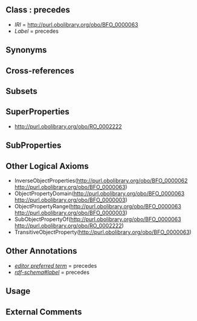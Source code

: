 
## Class : precedes

 * *IRI* = http://purl.obolibrary.org/obo/BFO_0000063
 * *Label* = precedes

## Synonyms


## Cross-references


## Subsets


## SuperProperties

 * <http://purl.obolibrary.org/obo/RO_0002222>

## SubProperties


## Other Logical Axioms

 * InverseObjectProperties(<http://purl.obolibrary.org/obo/BFO_0000062> <http://purl.obolibrary.org/obo/BFO_0000063>)
 * ObjectPropertyDomain(<http://purl.obolibrary.org/obo/BFO_0000063> <http://purl.obolibrary.org/obo/BFO_0000003>)
 * ObjectPropertyRange(<http://purl.obolibrary.org/obo/BFO_0000063> <http://purl.obolibrary.org/obo/BFO_0000003>)
 * SubObjectPropertyOf(<http://purl.obolibrary.org/obo/BFO_0000063> <http://purl.obolibrary.org/obo/RO_0002222>)
 * TransitiveObjectProperty(<http://purl.obolibrary.org/obo/BFO_0000063>)

## Other Annotations

 * *[editor preferred term](../../IAO/11/IAO_0000111.md)* = precedes
 * *[rdf-schema#label](../../el/rdf-schema#label.md)* = precedes

## Usage


## External Comments

